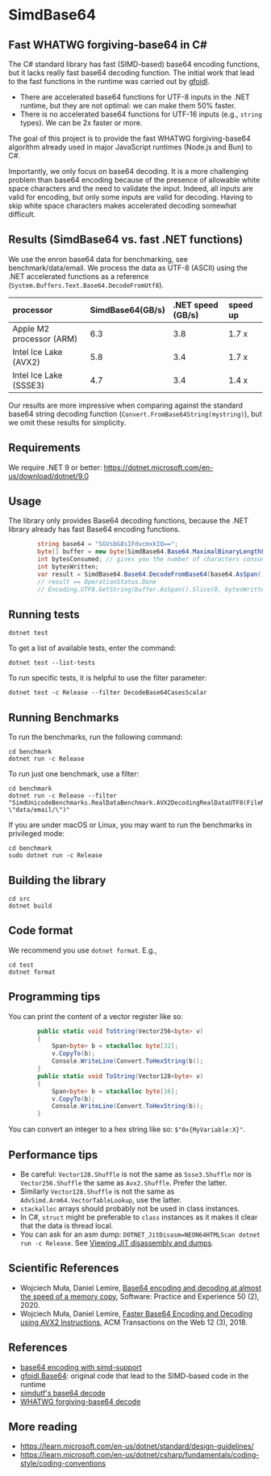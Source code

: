 # SimdBase64
## Fast WHATWG forgiving-base64 in C#

The C# standard library has fast (SIMD-based) base64 encoding functions, but it lacks
really fast base64 decoding function. The initial work that lead to the fast functions in the runtime
was carried out by [gfoidl](https://github.com/gfoidl/Base64). 

-  There are accelerated base64 functions for UTF-8 inputs in the .NET runtime, but they are not optimal: 
we can make them 50% faster.
- There is no accelerated base64 functions for UTF-16 inputs (e.g., `string` types). We can be 2x faster
or more.

The goal of this project is to provide the fast WHATWG forgiving-base64 algorithm already
used in major JavaScript runtimes (Node.js and Bun) to C#.

Importantly, we only focus on base64 decoding. It is a more challenging problem than base64 encoding because
of the presence of allowable white space characters and the need to validate the input. Indeed, all
inputs are valid for encoding, but only some inputs are valid for decoding. Having to skip white space 
characters makes accelerated decoding somewhat difficult.

## Results (SimdBase64 vs. fast .NET functions)

We use the enron base64 data for benchmarking, see benchmark/data/email.
We process the data as UTF-8 (ASCII) using the .NET accelerated functions
as a reference (`System.Buffers.Text.Base64.DecodeFromUtf8`).


| processor       | SimdBase64(GB/s) | .NET speed (GB/s) | speed up |
|:----------------|:------------------------|:-------------------|:-------------------|
| Apple M2 processor (ARM)   | 6.3                      | 3.8               | 1.7 x |
| Intel Ice Lake (AVX2)   | 5.8                      | 3.4              | 1.7 x |
| Intel Ice Lake (SSSE3)   | 4.7                      | 3.4              | 1.4 x |

Our results are more impressive when comparing against the standard base64 string decoding
function (`Convert.FromBase64String(mystring)`), but we omit these results for simplicity.

## Requirements

We require .NET 9 or better: https://dotnet.microsoft.com/en-us/download/dotnet/9.0


## Usage

The library only provides Base64 decoding functions, because the .NET library already has
fast Base64 encoding functions.

```c#
        string base64 = "SGVsbG8sIFdvcmxkIQ==";
        byte[] buffer = new byte[SimdBase64.Base64.MaximalBinaryLengthFromBase64(base64.AsSpan())];
        int bytesConsumed; // gives you the number of characters consumed
        int bytesWritten;
        var result = SimdBase64.Base64.DecodeFromBase64(base64.AsSpan(), buffer, out bytesConsumed, out bytesWritten, false); // false is for regular base64, true for base64url
        // result == OperationStatus.Done
        // Encoding.UTF8.GetString(buffer.AsSpan().Slice(0, bytesWritten)) == "Hello, World!"

```


## Running tests

```
dotnet test
```

To get a list of available tests, enter the command:

```
dotnet test --list-tests
```

To run specific tests, it is helpful to use the filter parameter:

```
dotnet test -c Release --filter DecodeBase64CasesScalar
```

## Running Benchmarks

To run the benchmarks, run the following command:
```
cd benchmark
dotnet run -c Release
```

To run just one benchmark, use a filter:

```
cd benchmark
dotnet run -c Release --filter "SimdUnicodeBenchmarks.RealDataBenchmark.AVX2DecodingRealDataUTF8(FileName: \"data/email/\")"
```

If you are under macOS or Linux, you may want to run the benchmarks in privileged mode:

```
cd benchmark
sudo dotnet run -c Release
```

## Building the library

```
cd src
dotnet build
```

## Code format

We recommend you use `dotnet format`. E.g.,

```
cd test
dotnet format
```

## Programming tips

You can print the content of a vector register like so:

```C#
        public static void ToString(Vector256<byte> v)
        {
            Span<byte> b = stackalloc byte[32];
            v.CopyTo(b);
            Console.WriteLine(Convert.ToHexString(b));
        }
        public static void ToString(Vector128<byte> v)
        {
            Span<byte> b = stackalloc byte[16];
            v.CopyTo(b);
            Console.WriteLine(Convert.ToHexString(b));
        }
```

You can convert an integer to a hex string like so: `$"0x{MyVariable:X}"`.

## Performance tips

- Be careful: `Vector128.Shuffle` is not the same as `Ssse3.Shuffle` nor is  `Vector256.Shuffle` the same as `Avx2.Shuffle`. Prefer the latter.
- Similarly `Vector128.Shuffle` is not the same as `AdvSimd.Arm64.VectorTableLookup`, use the latter.
- `stackalloc` arrays should probably not be used in class instances.
- In C#, `struct` might be preferable to `class` instances as it makes it clear that the data is thread local.
- You can ask for an asm dump: `DOTNET_JitDisasm=NEON64HTMLScan dotnet run -c Release`.  See [Viewing JIT disassembly and dumps](https://github.com/dotnet/runtime/blob/main/docs/design/coreclr/jit/viewing-jit-dumps.md).

## Scientific References

- Wojciech Muła, Daniel Lemire, [Base64 encoding and decoding at almost the speed of a memory copy](https://arxiv.org/abs/1910.05109), Software: Practice and Experience 50 (2), 2020.
- Wojciech Muła, Daniel Lemire, [Faster Base64 Encoding and Decoding using AVX2 Instructions](https://arxiv.org/abs/1704.00605), ACM Transactions on the Web 12 (3), 2018.

## References

- [base64 encoding with simd-support](https://github.com/dotnet/runtime/issues/27433)
- [gfoidl.Base64](https://github.com/gfoidl/Base64): original code that lead to the SIMD-based code in the runtime
- [simdutf's base64 decode](https://github.com/simdutf/simdutf/blob/74126531454de9b06388cb2de78b18edbfcfbe3d/src/westmere/sse_base64.cpp#L337)
- [WHATWG forgiving-base64 decode](https://infra.spec.whatwg.org/#forgiving-base64-decode)

## More reading 

- https://learn.microsoft.com/en-us/dotnet/standard/design-guidelines/
- https://learn.microsoft.com/en-us/dotnet/csharp/fundamentals/coding-style/coding-conventions
